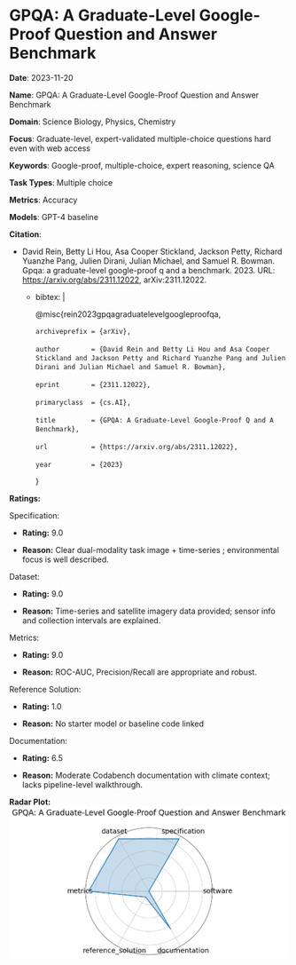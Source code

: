 # GPQA: A Graduate-Level Google-Proof Question and Answer Benchmark


**Date**: 2023-11-20


**Name**: GPQA: A Graduate-Level Google-Proof Question and Answer Benchmark


**Domain**: Science  Biology, Physics, Chemistry 


**Focus**: Graduate-level, expert-validated multiple-choice questions hard even with web access


**Keywords**: Google-proof, multiple-choice, expert reasoning, science QA


**Task Types**: Multiple choice


**Metrics**: Accuracy


**Models**: GPT-4 baseline


**Citation**:


- David Rein, Betty Li Hou, Asa Cooper Stickland, Jackson Petty, Richard Yuanzhe Pang, Julien Dirani, Julian Michael, and Samuel R. Bowman. Gpqa: a graduate-level google-proof q and a benchmark. 2023. URL: https://arxiv.org/abs/2311.12022, arXiv:2311.12022.

  - bibtex: |

      @misc{rein2023gpqagraduatelevelgoogleproofqa,

        archiveprefix = {arXiv},

        author        = {David Rein and Betty Li Hou and Asa Cooper Stickland and Jackson Petty and Richard Yuanzhe Pang and Julien Dirani and Julian Michael and Samuel R. Bowman},

        eprint        = {2311.12022},

        primaryclass  = {cs.AI},

        title         = {GPQA: A Graduate-Level Google-Proof Q and A Benchmark},

        url           = {https://arxiv.org/abs/2311.12022},

        year          = {2023}

      }



**Ratings:**


Specification:


  - **Rating:** 9.0


  - **Reason:** Clear dual-modality task  image + time-series ; environmental focus is well described.


Dataset:


  - **Rating:** 9.0


  - **Reason:** Time-series and satellite imagery data provided; sensor info and collection intervals are explained.


Metrics:


  - **Rating:** 9.0


  - **Reason:** ROC-AUC, Precision/Recall are appropriate and robust.


Reference Solution:


  - **Rating:** 1.0


  - **Reason:** No starter model or baseline code linked


Documentation:


  - **Rating:** 6.5


  - **Reason:** Moderate Codabench documentation with climate context; lacks pipeline-level walkthrough.


**Radar Plot:**
 ![Gpqa A Graduate-Level Google-Proof Question And Answer Benchmark radar plot](../../tex/images/gpqa_a_graduate-level_google-proof_question_and_answer_benchmark_radar.png)